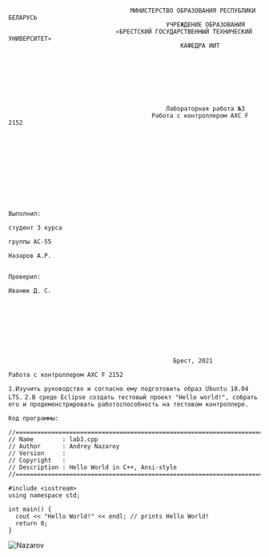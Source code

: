                                       МИНИСТЕРСТВО ОБРАЗОВАНИЯ РЕСПУБЛИКИ БЕЛАРУСЬ
                                                УЧРЕЖДЕНИЕ ОБРАЗОВАНИЯ 
                                  «БРЕСТСКИЙ ГОСУДАРСТВЕННЫЙ ТЕХНИЧЕСКИЙ УНИВЕРСИТЕТ»
                                                    КАФЕДРА ИИТ








                                                Лабораторная работа №3
                                            Работа с контроллером AXC F 2152











                                                                                Выполнил:
                                                                                студент 3 курса
                                                                                группы АС-55
                                                                                Назаров А.Р.

                                                                                Проверил:
                                                                                Иванюк Д. С.









                                                  Брест, 2021  


```Работа с контроллером AXC F 2152```

```1.Изучить руководство и согласно ему подготовить образ Ubuntu 18.04 LTS.```
```2.В среде Eclipse создать тестовый проект "Hello world!", собрать его и продемонстрировать работоспособность на тестовом контроллере.```

```Код программы:```

```    
//============================================================================
// Name        : lab3.cpp
// Author      : Andrey Nazaroy
// Version     :
// Copyright   : 
// Description : Hello World in C++, Ansi-style
//============================================================================

#include <iostream>
using namespace std;

int main() {
  cout << "Hello World!" << endl; // prints Hello World!
  return 0;
}
```
![Nazarov](https://user-images.githubusercontent.com/90598167/145779875-bd62e09c-9824-422a-89f4-bce00a0c272e.png)

                        
